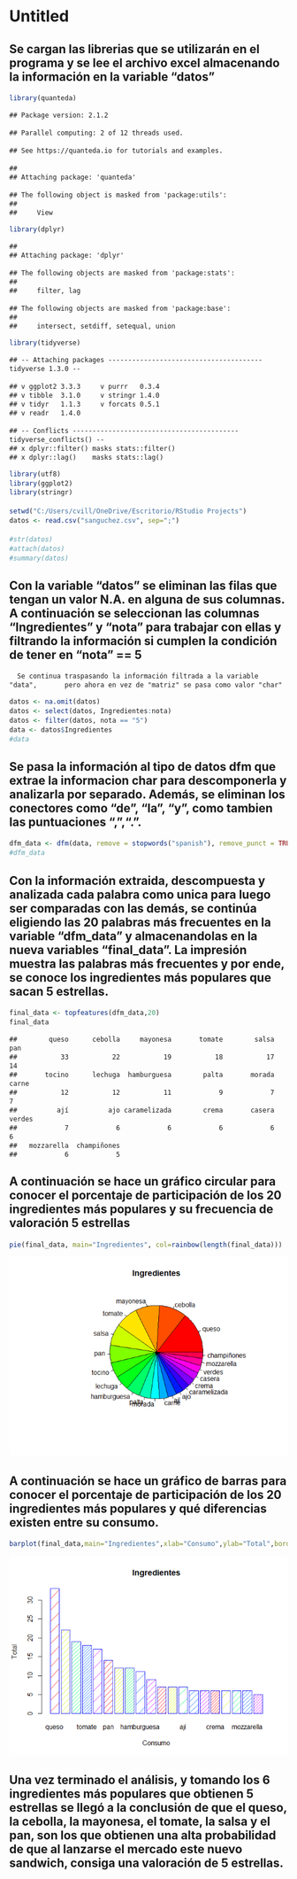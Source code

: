 Untitled
================

## Se cargan las librerias que se utilizarán en el programa y se lee el archivo excel almacenando la información en la variable “datos”

``` r
library(quanteda)
```

    ## Package version: 2.1.2

    ## Parallel computing: 2 of 12 threads used.

    ## See https://quanteda.io for tutorials and examples.

    ## 
    ## Attaching package: 'quanteda'

    ## The following object is masked from 'package:utils':
    ## 
    ##     View

``` r
library(dplyr)
```

    ## 
    ## Attaching package: 'dplyr'

    ## The following objects are masked from 'package:stats':
    ## 
    ##     filter, lag

    ## The following objects are masked from 'package:base':
    ## 
    ##     intersect, setdiff, setequal, union

``` r
library(tidyverse)
```

    ## -- Attaching packages --------------------------------------- tidyverse 1.3.0 --

    ## v ggplot2 3.3.3     v purrr   0.3.4
    ## v tibble  3.1.0     v stringr 1.4.0
    ## v tidyr   1.1.3     v forcats 0.5.1
    ## v readr   1.4.0

    ## -- Conflicts ------------------------------------------ tidyverse_conflicts() --
    ## x dplyr::filter() masks stats::filter()
    ## x dplyr::lag()    masks stats::lag()

``` r
library(utf8)
library(ggplot2)
library(stringr)

setwd("C:/Users/cvill/OneDrive/Escritorio/RStudio Projects")
datos <- read.csv("sanguchez.csv", sep=";")

#str(datos)
#attach(datos)
#summary(datos)
```

## Con la variable “datos” se eliminan las filas que tengan un valor N.A. en alguna de sus columnas. A continuación se seleccionan las columnas “Ingredientes” y “nota” para trabajar con ellas y filtrando la información si cumplen la condición de tener en “nota” == 5

      Se continua traspasando la información filtrada a la variable "data",       pero ahora en vez de "matriz" se pasa como valor "char"

``` r
datos <- na.omit(datos)
datos <- select(datos, Ingredientes:nota)
datos <- filter(datos, nota == "5")
data <- datos$Ingredientes
#data
```

## Se pasa la información al tipo de datos dfm que extrae la informacion char para descomponerla y analizarla por separado. Además, se eliminan los conectores como “de”, “la”, “y”, como tambien las puntuaciones “,”,“.”.

``` r
dfm_data <- dfm(data, remove = stopwords("spanish"), remove_punct = TRUE)
#dfm_data
```

## Con la información extraida, descompuesta y analizada cada palabra como unica para luego ser comparadas con las demás, se continúa eligiendo las 20 palabras más frecuentes en la variable “dfm\_data” y almacenandolas en la nueva variables “final\_data”. La impresión muestra las palabras más frecuentes y por ende, se conoce los ingredientes más populares que sacan 5 estrellas.

``` r
final_data <- topfeatures(dfm_data,20)
final_data
```

    ##        queso      cebolla     mayonesa       tomate        salsa          pan 
    ##           33           22           19           18           17           14 
    ##       tocino      lechuga  hamburguesa        palta       morada        carne 
    ##           12           12           11            9            7            7 
    ##          ají          ajo caramelizada        crema       casera       verdes 
    ##            7            6            6            6            6            6 
    ##   mozzarella  champiñones 
    ##            6            5

## A continuación se hace un gráfico circular para conocer el porcentaje de participación de los 20 ingredientes más populares y su frecuencia de valoración 5 estrellas

``` r
pie(final_data, main="Ingredientes", col=rainbow(length(final_data)))
```

![](Proyecto1_files/figure-gfm/unnamed-chunk-4-1.png)<!-- -->

## A continuación se hace un gráfico de barras para conocer el porcentaje de participación de los 20 ingredientes más populares y qué diferencias existen entre su consumo.

``` r
barplot(final_data,main="Ingredientes",xlab="Consumo",ylab="Total",border="blue",col=rainbow(5),beside=TRUE,density=c(5,10,15,20))
```

![](Proyecto1_files/figure-gfm/unnamed-chunk-5-1.png)<!-- -->

## Una vez terminado el análisis, y tomando los 6 ingredientes más populares que obtienen 5 estrellas se llegó a la conclusión de que el queso, la cebolla, la mayonesa, el tomate, la salsa y el pan, son los que obtienen una alta probabilidad de que al lanzarse el mercado este nuevo sandwich, consiga una valoración de 5 estrellas.
